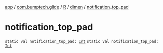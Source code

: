 [app](../../../index.md) / [com.bumptech.glide](../../index.md) / [R](../index.md) / [dimen](index.md) / [notification_top_pad](./notification_top_pad.md)

# notification_top_pad

`static val notification_top_pad: `[`Int`](https://kotlinlang.org/api/latest/jvm/stdlib/kotlin/-int/index.html)
`static val notification_top_pad: `[`Int`](https://kotlinlang.org/api/latest/jvm/stdlib/kotlin/-int/index.html)